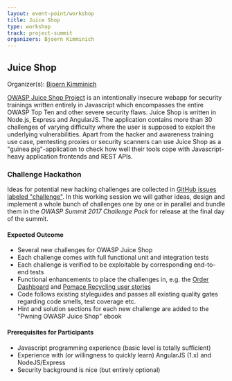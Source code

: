 ```yaml
---
layout: event-point/workshop
title: Juice Shop
type: workshop
track: project-summit
organizers: Bjoern Kimminich
---
```


## Juice Shop

Organizer(s): [Bjoern Kimminich](../Participants/Bjoern-Kimminich.html)


[OWASP Juice Shop Project](https://www.owasp.org/index.php/OWASP_Juice_Shop_Project "OWASP Juice Shop Project") is an intentionally insecure webapp for security trainings written entirely in Javascript which encompasses the entire OWASP Top Ten and other severe security flaws. Juice Shop is written in Node.js, Express and AngularJS. The application contains more than 30 challenges of varying difficulty where the user is supposed to exploit the underlying vulnerabilities. Apart from the hacker and awareness training use case, pentesting proxies or security scanners can use Juice Shop as a "guinea pig"-application to check how well their tools cope with Javascript-heavy application frontends and REST APIs.

### Challenge Hackathon

Ideas for potential new hacking challenges are collected in [GitHub issues labeled "challenge"](https://github.com/bkimminich/juice-shop/issues?q=is%3Aissue+is%3Aopen+label%3Achallenge). In this working session we will gather ideas, design and implement a whole bunch of challenges one by one or in parallel and bundle them in the _OWASP Summit 2017 Challenge Pack_ for release at the final day of the summit.

#### Expected Outcome

* Several new challenges for OWASP Juice Shop
* Each challenge comes with full functional unit and integration tests
* Each challenge is verified to be exploitable by corresponding end-to-end tests
* Functional enhancements to place the challenges in, e.g. the [Order Dashboard](https://github.com/bkimminich/juice-shop/issues/244) and [Pomace Recycling user stories](https://github.com/bkimminich/juice-shop/issues/243)
* Code follows existing styleguides and passes all existing quality gates regarding code smells, test coverage etc.
* Hint and solution sections for each new challenge are added to the "Pwning OWASP Juice Shop" ebook

#### Prerequisites for Participants

* Javascript programming experience (basic level is totally sufficient)
* Experience with (or willingness to quickly learn) AngularJS (1.x) and NodeJS/Express
* Security background is nice (but entirely optional)
